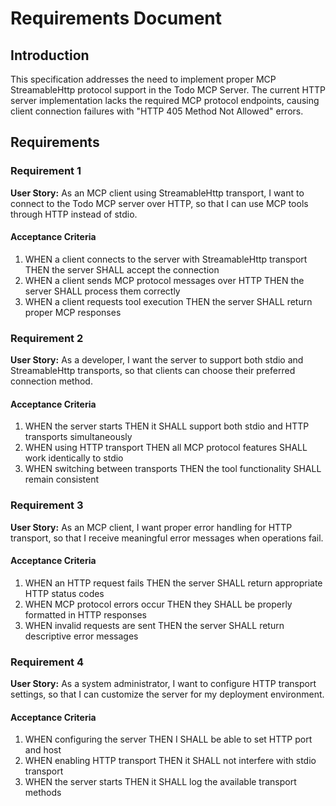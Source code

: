 # Requirements Document

## Introduction

This specification addresses the need to implement proper MCP StreamableHttp protocol support in the Todo MCP Server. The current HTTP server implementation lacks the required MCP protocol endpoints, causing client connection failures with "HTTP 405 Method Not Allowed" errors.

## Requirements

### Requirement 1

**User Story:** As an MCP client using StreamableHttp transport, I want to connect to the Todo MCP server over HTTP, so that I can use MCP tools through HTTP instead of stdio.

#### Acceptance Criteria

1. WHEN a client connects to the server with StreamableHttp transport THEN the server SHALL accept the connection
2. WHEN a client sends MCP protocol messages over HTTP THEN the server SHALL process them correctly
3. WHEN a client requests tool execution THEN the server SHALL return proper MCP responses

### Requirement 2

**User Story:** As a developer, I want the server to support both stdio and StreamableHttp transports, so that clients can choose their preferred connection method.

#### Acceptance Criteria

1. WHEN the server starts THEN it SHALL support both stdio and HTTP transports simultaneously
2. WHEN using HTTP transport THEN all MCP protocol features SHALL work identically to stdio
3. WHEN switching between transports THEN the tool functionality SHALL remain consistent

### Requirement 3

**User Story:** As an MCP client, I want proper error handling for HTTP transport, so that I receive meaningful error messages when operations fail.

#### Acceptance Criteria

1. WHEN an HTTP request fails THEN the server SHALL return appropriate HTTP status codes
2. WHEN MCP protocol errors occur THEN they SHALL be properly formatted in HTTP responses
3. WHEN invalid requests are sent THEN the server SHALL return descriptive error messages

### Requirement 4

**User Story:** As a system administrator, I want to configure HTTP transport settings, so that I can customize the server for my deployment environment.

#### Acceptance Criteria

1. WHEN configuring the server THEN I SHALL be able to set HTTP port and host
2. WHEN enabling HTTP transport THEN it SHALL not interfere with stdio transport
3. WHEN the server starts THEN it SHALL log the available transport methods